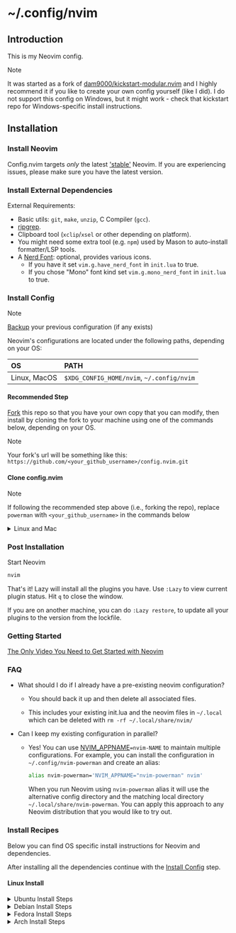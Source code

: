 # ~/.config/nvim

## Introduction

This is my Neovim config.

> [!NOTE]
> It was started as a fork of
> [dam9000/kickstart-modular.nvim](https://github.com/dam9000/kickstart-modular.nvim) and I
> highly recommend it if you like to create your own config yourself (like I did). I do not
> support this config on Windows, but it might work - check that kickstart repo for
> Windows-specific install instructions.

## Installation

### Install Neovim

Config.nvim targets _only_ the latest
['stable'](https://github.com/neovim/neovim/releases/tag/stable) Neovim.
If you are experiencing issues, please make sure you have the latest version.

### Install External Dependencies

External Requirements:

- Basic utils: `git`, `make`, `unzip`, C Compiler (`gcc`).
- [ripgrep](https://github.com/BurntSushi/ripgrep#installation).
- Clipboard tool (`xclip`/`xsel` or other depending on platform).
- You might need some extra tool (e.g. `npm`) used by Mason to auto-install formatter/LSP tools.
- A [Nerd Font](https://www.nerdfonts.com/): optional, provides various icons.
  - If you have it set `vim.g.have_nerd_font` in `init.lua` to true.
  - If you chose "Mono" font kind set `vim.g.mono_nerd_font` in `init.lua` to true.

### Install Config

> [!NOTE]
>
> [Backup](#faq) your previous configuration (if any exists)

Neovim's configurations are located under the following paths, depending on your OS:

| OS           | PATH                                      |
| :----------- | :---------------------------------------- |
| Linux, MacOS | `$XDG_CONFIG_HOME/nvim`, `~/.config/nvim` |

#### Recommended Step

[Fork](https://docs.github.com/en/get-started/quickstart/fork-a-repo) this repo
so that you have your own copy that you can modify, then install by cloning the
fork to your machine using one of the commands below, depending on your OS.

> [!NOTE]
> Your fork's url will be something like this:
> `https://github.com/<your_github_username>/config.nvim.git`

#### Clone config.nvim

> [!NOTE]
> If following the recommended step above (i.e., forking the repo), replace
> `powerman` with `<your_github_username>` in the commands below

<details><summary> Linux and Mac </summary>

```sh
git clone https://github.com/powerman/config.nvim.git "${XDG_CONFIG_HOME:-$HOME/.config}"/nvim
```

</details>

### Post Installation

Start Neovim

```sh
nvim
```

That's it! Lazy will install all the plugins you have. Use `:Lazy` to view
current plugin status. Hit `q` to close the window.

If you are on another machine, you can do `:Lazy restore`, to update all your plugins to the
version from the lockfile.

### Getting Started

[The Only Video You Need to Get Started with Neovim](https://youtu.be/m8C0Cq9Uv9o)

### FAQ

- What should I do if I already have a pre-existing neovim configuration?

  - You should back it up and then delete all associated files.

  - This includes your existing init.lua and the neovim files in `~/.local`
    which can be deleted with `rm -rf ~/.local/share/nvim/`

- Can I keep my existing configuration in parallel?

  - Yes! You can use [NVIM_APPNAME](https://neovim.io/doc/user/starting.html#_nvim_appname)`=nvim-NAME`
    to maintain multiple configurations. For example, you can install the
    configuration in `~/.config/nvim-powerman` and create an alias:

    ```sh
    alias nvim-powerman='NVIM_APPNAME="nvim-powerman" nvim'
    ```

    When you run Neovim using `nvim-powerman` alias it will use the alternative
    config directory and the matching local directory
    `~/.local/share/nvim-powerman`. You can apply this approach to any Neovim
    distribution that you would like to try out.

### Install Recipes

Below you can find OS specific install instructions for Neovim and dependencies.

After installing all the dependencies continue with the [Install Config](#install-config) step.

#### Linux Install

<details><summary>Ubuntu Install Steps</summary>

```sh
sudo add-apt-repository ppa:neovim-ppa/unstable -y
sudo apt update
sudo apt install make gcc ripgrep unzip git xclip neovim
```

</details>
<details><summary>Debian Install Steps</summary>

```sh
sudo apt update
sudo apt install make gcc ripgrep unzip git xclip curl

# Now we install nvim
curl -LO https://github.com/neovim/neovim/releases/latest/download/nvim-linux64.tar.gz
sudo rm -rf /opt/nvim-linux64
sudo mkdir -p /opt/nvim-linux64
sudo chmod a+rX /opt/nvim-linux64
sudo tar -C /opt -xzf nvim-linux64.tar.gz

# make it available in /usr/local/bin, distro installs to /usr/bin
sudo ln -sf /opt/nvim-linux64/bin/nvim /usr/local/bin/
```

</details>
<details><summary>Fedora Install Steps</summary>

```sh
sudo dnf install -y gcc make git ripgrep fd-find unzip neovim
```

</details>

<details><summary>Arch Install Steps</summary>

```sh
sudo pacman -S --noconfirm --needed gcc make git ripgrep fd unzip neovim
```

</details>
